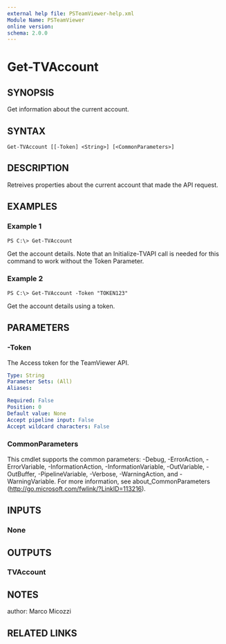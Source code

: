 ```yaml
---
external help file: PSTeamViewer-help.xml
Module Name: PSTeamViewer
online version:
schema: 2.0.0
---
```


# Get-TVAccount

## SYNOPSIS
Get information about the current account.

## SYNTAX

```
Get-TVAccount [[-Token] <String>] [<CommonParameters>]
```

## DESCRIPTION
Retreives properties about the current account that made the API request.

## EXAMPLES

### Example 1
```
PS C:\> Get-TVAccount
```

Get the account details.
Note that an Initialize-TVAPI call is needed for this command to work without the Token Parameter.

### Example 2
```
PS C:\> Get-TVAccount -Token "TOKEN123"
```

Get the account details using a token.

## PARAMETERS

### -Token
The Access token for the TeamViewer API.

```yaml
Type: String
Parameter Sets: (All)
Aliases:

Required: False
Position: 0
Default value: None
Accept pipeline input: False
Accept wildcard characters: False
```

### CommonParameters
This cmdlet supports the common parameters: -Debug, -ErrorAction, -ErrorVariable, -InformationAction, -InformationVariable, -OutVariable, -OutBuffer, -PipelineVariable, -Verbose, -WarningAction, and -WarningVariable.
For more information, see about_CommonParameters (http://go.microsoft.com/fwlink/?LinkID=113216).

## INPUTS

### None

## OUTPUTS

### TVAccount

## NOTES
author: Marco Micozzi

## RELATED LINKS
